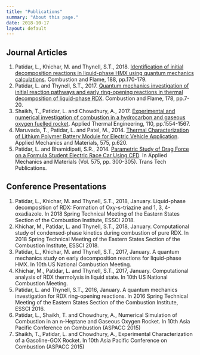 ```yaml
---
title: "Publications"
summary: "About this page."
date: 2018-10-17
layout: default
---
```


## Journal Articles
1. Patidar, L., Khichar, M. and Thynell, S.T., 2018. [Identification of initial decomposition reactions in liquid-phase HMX using quantum mechanics calculations](https://doi.org/10.1016/j.combustflame.2017.09.042). Combustion and Flame, 188, pp.170-179.
1. Patidar, L. and Thynell, S.T., 2017. [Quantum mechanics investigation of initial reaction pathways and early ring-opening reactions in thermal decomposition of liquid-phase RDX](https://doi.org/10.1016/j.combustflame.2016.12.024). Combustion and Flame, 178, pp.7-20.
1. Shaikh, T., Patidar, L. and Chowdhury, A., 2017. [Experimental and numerical investigation of combustion in a hydrocarbon and gaseous oxygen fuelled rocket](https://doi.org/10.1016/j.applthermaleng.2016.08.222). Applied Thermal Engineering, 110, pp.1554-1567.
1. Maruvada, T., Patidar, L. and Patel, M., 2014. [Thermal Characterization of Lithium Polymer Battery Module for Electric Vehicle Application](https://doi.org/10.4028/www.scientific.net/AMM.575.620). Applied Mechanics and Materials, 575, p.620.
1. Patidar, L. and Bhamidipati, S.R., 2014. [Parametric Study of Drag Force on a Formula Student Electric Race Car Using CFD](https://doi.org/10.4028/www.scientific.net/AMM.575.300). In Applied Mechanics and Materials (Vol. 575, pp. 300-305). Trans Tech Publications.

## Conference Presentations
1. Patidar, L., Khichar, M. and Thynell, S.T., 2018, January. Liquid-phase decomposition of RDX: Formation of Oxy-s-triazine and 1, 3, 4-oxadiazole. In 2018 Spring Technical Meeting of the Eastern States Section of the Combustion Institute, ESSCI 2018.
1. Khichar, M., Patidar, L. and Thynell, S.T., 2018, January. Computational study of condensed-phase kinetics during combustion of pure RDX. In 2018 Spring Technical Meeting of the Eastern States Section of the Combustion Institute, ESSCI 2018.
1. Patidar, L., Khichar, M. and Thynell, S.T., 2017, January. A quantum mechanics study on early decomposition reactions for liquid-phase HMX. In 10th US National Combustion Meeting.
1. Khichar, M., Patidar, L. and Thynell, S.T., 2017, January. Computational analysis of RDX thermolysis in liquid state. In 10th US National Combustion Meeting.
1. Patidar, L. and Thynell, S.T., 2016, January. A quantum mechanics investigation for RDX ring-opening reactions. In 2016 Spring Technical Meeting of the Eastern States Section of the Combustion Institute, ESSCI 2016.
1. Patidar, L., Shaikh, T. and Chowdhury, A., Numerical Simulation of Combustion in an n-Heptane and Gaseous Oxygen Rocket. In 10th Asia Pacific Conference on Combustion (ASPACC 2015)
1. Shaikh, T., Patidar, L. and Chowdhury, A., Experimental Characterization of a Gasoline-GOX Rocket. In 10th Asia Pacific Conference on Combustion (ASPACC 2015)
